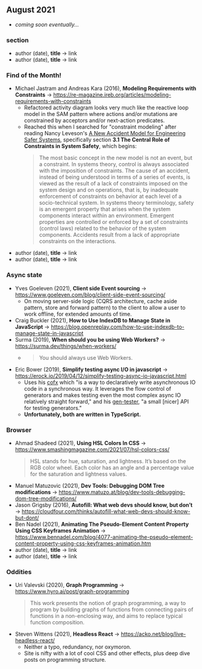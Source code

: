 ## August 2021

+ *coming soon eventually...*

### section

+ author (date), **title** &#8594; link
+ author (date), **title** &#8594; link

### Find of the Month!

+ Michael Jastram and Andreas Kara (2016), **Modeling Requirements with Constraints** &#8594; https://re-magazine.ireb.org/articles/modeling-requirements-with-constraints
  + Refactored activity diagram looks very much like the reactive loop model in the SAM pattern where actions and/or mutations are constrained by acceptors and/or next-action predicates.
  + Reached this when I searched for "constraint modeling" after reading Nancy Leveson's [A New Accident Model for Engineering Safer Systems](http://sunnyday.mit.edu/accidents/safetyscience-single.pdf), specifically section **3.1 The Central Role of Constraints in System Safety**, which begins:
      > The most basic concept in the new model is not an event, but a constraint. In systems theory,
      control is always associated with the imposition of constraints. The cause of an accident, instead
      of being understood in terms of a series of events, is viewed as the result of a lack of constraints
      imposed on the system design and on operations, that is, by inadequate enforcement of constraints
      on behavior at each level of a socio-technical system. In systems theory terminology, safety is
      an emergent property that arises when the system components interact within an environment.
      Emergent properties are controlled or enforced by a set of constraints (control laws) related to the
      behavior of the system components. Accidents result from a lack of appropriate constraints on the
      interactions.
+ author (date), **title** &#8594; link
+ author (date), **title** &#8594; link

### Async state

+ Yves Goeleven (2021), **Client side Event sourcing** &#8594; https://www.goeleven.com/blog/client-side-event-sourcing/
  + On moving server-side logic (CQRS architecture, cache aside pattern, store and forward pattern) to the client to allow a user to work offline, for extended amounts of time.
+ Craig Buckler (2021), **How to Use IndexDB to Manage State in JavaScript** &#8594; https://blog.openreplay.com/how-to-use-indexdb-to-manage-state-in-javascript
+ Surma (2019), **When should you be using Web Workers?** &#8594; https://surma.dev/things/when-workers/
  + > You should always use Web Workers.
+ Eric Bower (2019), **Simplify testing async I/O in javascript** &#8594; https://erock.io/2019/04/12/simplify-testing-async-io-javascript.html
    - Uses his [cofx](https://github.com/neurosnap/cofx) which "is a way to declaratively write asynchronous IO code in a synchronous way. It leverages the flow control of generators and makes testing even the most complex async IO relatively straight forward," and his [gen-tester](https://github.com/neurosnap/gen-tester), "a small \[nicer] API for testing generators."
    - **Unfortunately, both are written in TypeScript.**

### Browser

+ Ahmad Shadeed (2021), **Using HSL Colors In CSS** &#8594; https://www.smashingmagazine.com/2021/07/hsl-colors-css/
    > HSL stands for hue, saturation, and lightness. It’s based on the RGB color wheel. Each color has an angle and a percentage value for the saturation and lightness values.
+ Manuel Matuzovic (2021), **Dev Tools: Debugging DOM Tree modifications** &#8594; https://www.matuzo.at/blog/dev-tools-debugging-dom-tree-modifications/
+ Jason Grigsby (2016), **Autofill: What web devs should know, but don’t** &#8594; https://cloudfour.com/thinks/autofill-what-web-devs-should-know-but-dont/
+ Ben Nadel (2021), **Animating The Pseudo-Element Content Property Using CSS Keyframes Animation** &#8594; https://www.bennadel.com/blog/4077-animating-the-pseudo-element-content-property-using-css-keyframes-animation.htm
+ author (date), **title** &#8594; link
+ author (date), **title** &#8594; link

### Oddities

+ Uri Valevski (2020), **Graph Programming** &#8594; https://www.hyro.ai/post/graph-programming
    > This work presents the notion of graph programming, a way to program by building graphs of functions from connecting pairs of functions in a non-enclosing way, and aims to replace typical function composition.
+ Steven Wittens (2021), **Headless React** &#8594; https://acko.net/blog/live-headless-react/
  + Neither a typo, redundancy, nor oxymoron.
  + Site is nifty with a lot of cool CSS and other effects, plus deep dive posts on programming structure.
